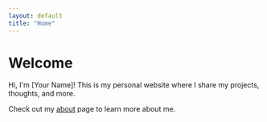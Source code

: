 ```yaml
---
layout: default
title: "Home"
---
```


# Welcome

Hi, I'm [Your Name]! This is my personal website where I share my projects, thoughts, and more.

Check out my [about](./about/) page to learn more about me.

